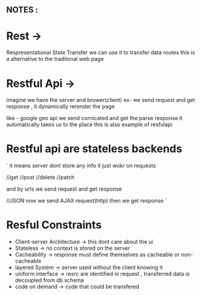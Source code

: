 ## NOTES :

# Rest ->

Respresentational State Transfer
we can use it to transfer data routes
this is a alternative to the traditonal web page

# Restful Api ->

imagine we have the server and brower(client)
ex- we send request and get response , it dynamically rerender the page

like - google geo api
we send cornicated and get the parse response it automatically takes us to the place
this is also example of resfulapi

# Restful api are stateless backends

` it means server dont store any info it just wokr on requests

//get
//post
//delete
//patch

and by urls we send request and get response

//JSON
now we send AJAX request(http)
then we get response `

# Resful Constraints

- Client-server Architecture -> this dont care about the ui
- Stateless -> no context is stored on the server
- Cacheability -> response must define themselves as cacheable or non-cacheable
- layered System -> server used without the client knowing it
- uniform interface -> resrc are identified in request , transferred data is decoupled from db schema
- code on demand -> code that could be transfered
